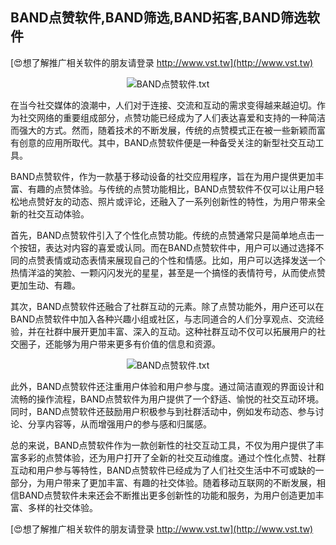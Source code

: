 ## **BAND点赞软件,BAND筛选,BAND拓客,BAND筛选软件**

[😍想了解推广相关软件的朋友请登录 http://www.vst.tw](http://www.vst.tw)

 <center><img src="https://vst.tw/MP4/tuiguang/png/3.png" alt="BAND点赞软件.txt"></center>

在当今社交媒体的浪潮中，人们对于连接、交流和互动的需求变得越来越迫切。作为社交网络的重要组成部分，点赞功能已经成为了人们表达喜爱和支持的一种简洁而强大的方式。然而，随着技术的不断发展，传统的点赞模式正在被一些新颖而富有创意的应用所取代。其中，BAND点赞软件便是一种备受关注的新型社交互动工具。

BAND点赞软件，作为一款基于移动设备的社交应用程序，旨在为用户提供更加丰富、有趣的点赞体验。与传统的点赞功能相比，BAND点赞软件不仅可以让用户轻松地点赞好友的动态、照片或评论，还融入了一系列创新性的特性，为用户带来全新的社交互动体验。

首先，BAND点赞软件引入了个性化点赞功能。传统的点赞通常只是简单地点击一个按钮，表达对内容的喜爱或认同。而在BAND点赞软件中，用户可以通过选择不同的点赞表情或动态表情来展现自己的个性和情感。比如，用户可以选择发送一个热情洋溢的笑脸、一颗闪闪发光的星星，甚至是一个搞怪的表情符号，从而使点赞更加生动、有趣。

其次，BAND点赞软件还融合了社群互动的元素。除了点赞功能外，用户还可以在BAND点赞软件中加入各种兴趣小组或社区，与志同道合的人们分享观点、交流经验，并在社群中展开更加丰富、深入的互动。这种社群互动不仅可以拓展用户的社交圈子，还能够为用户带来更多有价值的信息和资源。

 <center><img src="https://vst.tw/MP4/tuiguang/png/5.png" alt="BAND点赞软件.txt"></center>

此外，BAND点赞软件还注重用户体验和用户参与度。通过简洁直观的界面设计和流畅的操作流程，BAND点赞软件为用户提供了一个舒适、愉悦的社交互动环境。同时，BAND点赞软件还鼓励用户积极参与到社群活动中，例如发布动态、参与讨论、分享内容等，从而增强用户的参与感和归属感。

总的来说，BAND点赞软件作为一款创新性的社交互动工具，不仅为用户提供了丰富多彩的点赞体验，还为用户打开了全新的社交互动维度。通过个性化点赞、社群互动和用户参与等特性，BAND点赞软件已经成为了人们社交生活中不可或缺的一部分，为用户带来了更加丰富、有趣的社交体验。随着移动互联网的不断发展，相信BAND点赞软件未来还会不断推出更多创新性的功能和服务，为用户创造更加丰富、多样的社交体验。

[😍想了解推广相关软件的朋友请登录 http://www.vst.tw](http://www.vst.tw)



